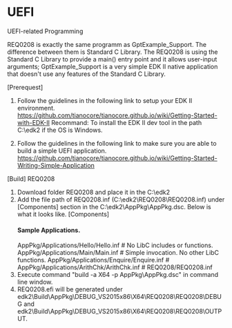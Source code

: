 # UEFI
UEFI-related Programming

REQ0208 is exactly the same programm as GptExample_Support. The difference between them is Standard C Library. The REQ0208 is using the Standard C Library to provide a main() entry point and it allows user-input arguments; GptExample_Support is a very simple EDK II native application that doesn't use any features of the Standard C Library.

[Prerequest]
1. Follow the guidelines in the following link to setup your EDK II environment.
   https://github.com/tianocore/tianocore.github.io/wiki/Getting-Started-with-EDK-II
   Recommand: To install the EDK II dev tool in the path C:\edk2 if the OS is Windows.
   
2. Follow the guidelines in the following link to make sure you are able to build a simple UEFI application.
   https://github.com/tianocore/tianocore.github.io/wiki/Getting-Started-Writing-Simple-Application

[Build]
REQ0208
1. Download folder REQ0208 and place it in the C:\edk2
2. Add the file path of REQ0208.inf (C:\edk2\REQ0208\REQ0208.inf) under [Components] section in the C:\edk2\AppPkg\AppPkg.dsc. Below is what it looks like.
   [Components]
   #### Sample Applications.
   AppPkg/Applications/Hello/Hello.inf        # No LibC includes or functions.
   AppPkg/Applications/Main/Main.inf          # Simple invocation. No other LibC functions.
   AppPkg/Applications/Enquire/Enquire.inf    #
   AppPkg/Applications/ArithChk/ArithChk.inf  #
   REQ0208/REQ0208.inf
3. Execute command "build -a X64 -p AppPkg\AppPkg.dsc" in command line window.
4. REQ0208.efi will be generated under edk2\Build\AppPkg\DEBUG_VS2015x86\X64\REQ0208\REQ0208\DEBUG and edk2\Build\AppPkg\DEBUG_VS2015x86\X64\REQ0208\REQ0208\OUTPUT.
